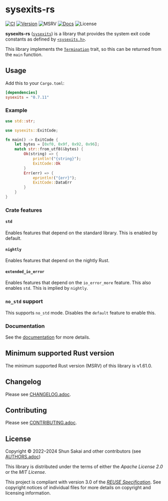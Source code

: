 <!--
SPDX-FileCopyrightText: 2022 Shun Sakai

SPDX-License-Identifier: Apache-2.0 OR MIT
-->

# sysexits-rs

[![CI][ci-badge]][ci-url]
[![Version][version-badge]][version-url]
![MSRV][msrv-badge]
[![Docs][docs-badge]][docs-url]
![License][license-badge]

**sysexits-rs** ([`sysexits`][version-url]) is a library that provides the
system exit code constants as defined by [`<sysexits.h>`].

This library implements the [`Termination`] trait, so this can be returned from
the `main` function.

## Usage

Add this to your `Cargo.toml`:

```toml
[dependencies]
sysexits = "0.7.11"
```

### Example

```rust
use std::str;

use sysexits::ExitCode;

fn main() -> ExitCode {
    let bytes = [0xf0, 0x9f, 0x92, 0x96];
    match str::from_utf8(&bytes) {
        Ok(string) => {
            println!("{string}");
            ExitCode::Ok
        }
        Err(err) => {
            eprintln!("{err}");
            ExitCode::DataErr
        }
    }
}
```

### Crate features

#### `std`

Enables features that depend on the standard library. This is enabled by
default.

#### `nightly`

Enables features that depend on the nightly Rust.

#### `extended_io_error`

Enables features that depend on the `io_error_more` feature. This also enables
`std`. This is implied by `nightly`.

### `no_std` support

This supports `no_std` mode. Disables the `default` feature to enable this.

### Documentation

See the [documentation][docs-url] for more details.

## Minimum supported Rust version

The minimum supported Rust version (MSRV) of this library is v1.61.0.

## Changelog

Please see [CHANGELOG.adoc].

## Contributing

Please see [CONTRIBUTING.adoc].

## License

Copyright &copy; 2022&ndash;2024 Shun Sakai and other contributors (see
[AUTHORS.adoc])

This library is distributed under the terms of either the _Apache License 2.0_
or the _MIT License_.

This project is compliant with version 3.0 of the [_REUSE Specification_]. See
copyright notices of individual files for more details on copyright and
licensing information.

[ci-badge]: https://img.shields.io/github/actions/workflow/status/sorairolake/sysexits-rs/CI.yaml?branch=develop&style=for-the-badge&logo=github&label=CI
[ci-url]: https://github.com/sorairolake/sysexits-rs/actions?query=branch%3Adevelop+workflow%3ACI++
[version-badge]: https://img.shields.io/crates/v/sysexits?style=for-the-badge&logo=rust
[version-url]: https://crates.io/crates/sysexits
[msrv-badge]: https://img.shields.io/crates/msrv/sysexits?style=for-the-badge&logo=rust
[docs-badge]: https://img.shields.io/docsrs/sysexits?style=for-the-badge&logo=docsdotrs&label=Docs.rs
[docs-url]: https://docs.rs/sysexits
[license-badge]: https://img.shields.io/crates/l/sysexits?style=for-the-badge
[`<sysexits.h>`]: https://man.openbsd.org/sysexits
[`Termination`]: https://doc.rust-lang.org/std/process/trait.Termination.html
[CHANGELOG.adoc]: CHANGELOG.adoc
[CONTRIBUTING.adoc]: CONTRIBUTING.adoc
[AUTHORS.adoc]: AUTHORS.adoc
[_REUSE Specification_]: https://reuse.software/spec/
